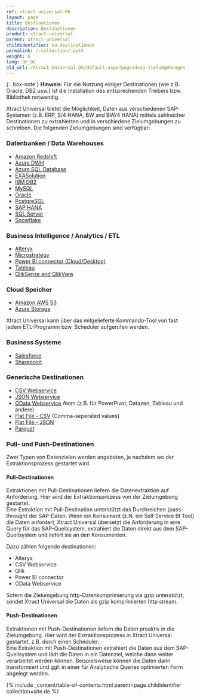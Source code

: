 ```yaml
---
ref: xtract-universal-06
layout: page
title: Destinationen 
description: Destinationen
product: xtract-universal
parent: xtract-universal
childidentifier: xu-destinationen
permalink: /:collection/:path
weight: 6
lang: de_DE
old_url: /Xtract-Universal-DE/default.aspx?pageid=xu-zielumgebungen
---
```

{: .box-note }
**Hinweis:** Für die Nutzung einiger Destinationen (wie z.B. Oracle, DB2 usw.) ist die Installation des entsprechenden Treibers bzw. Bibliothek notwendig.
              
Xtract Universal bietet die Möglichkeit, Daten aus verschiedenen SAP-Systemen (z.B. ERP, S/4 HANA, BW and BW/4 HANA) mittels zahlreicher Destinationen zu extrahierten und in verschiedene Zielumgebungen zu schreiben. Die folgenden Zielumgebungen sind verfügbar:

### Datenbanken / Data Warehouses

- [Amazon Redshift](./xu-destinationen/redshift) 
- [Azure DWH](./xu-destinationen/azure_dwh) 
- [Azure SQL Database](./xu-destinationen/microsoft-sql-server) 
- [EXASolution](./xu-destinationen/exasol) 
- [IBM DB2](./xu-destinationen/ibm-db2) 
- [MySQL](./xu-destinationen/mysql) 
- [Oracle](./xu-destinationen/oracle) 
- [PostgreSQL](./xu-destinationen/postgreSQL)
- [SAP HANA](./xu-destinationen/hana) 
- [SQL Server](./xu-destinationen//microsoft-sql-server) 
- [Snowflake](./xu-destinationen/snowflake)


### Business Intelligence / Analytics / ETL

- [Alteryx](./xu-destinationen/alteryx-de) 
- [Microstrategy](./xu-destinationen/microstrategy)
- [Power BI connector (Cloud/Desktop)](./xu-destinationen/Power-BI-Connector) 
- [Tableau](./xu-destinationen/tableau) 
- [QlikSense and QlikView](./xu-destinationen/qlik)  

### Cloud Speicher

- [Amazon AWS S3](./xu-destinationen/amazon_aws_s3)
- [Azure Storage](./xu-destinationen/azure-storage) 

Xtract Universal kann über das mitgelieferte Kommando-Tool von fast jedem ETL-Programm bzw. Scheduler aufgerufen werden. 

### Business Systeme

- [Salesforce](./xu-destinationen/salesforce) 
- [Sharepoint](./xu-destinationen/sharepoint) 

### Generische Destinationen

- [CSV Webservice](./xu-destinationen/csv-via-http) 
- [JSON Webservice](./xu-destinationen/json-via-http)
- [OData Webservice](./xu-destinationen/odata-atom)  Atom (z.B. für PowerPivot, Datazen, Tableau und andere)    
- [Flat File - CSV](./xu-destinationen/csv-flat-file) (Comma-seperated values)
- [Flat File - JSON](./xu-destinationen/json-flat-file)
- [Parquet](./xu-destinationen/parquet)
            
### Pull- und Push-Destinationen

Zwei Typen von Datenzielen werden angeboten, je nachdem wo der Extraktionsprozess gestartet wird. 

#### Pull-Destinationen
Extraktionen mit Pull-Destinationen liefern die Datenextraktion auf Anforderung. Hier wird der Extraktionsprozess von der Zielumgebung gestartet. <br>
Eine Extraktion mit  Pull-Destination unterstützt das Durchreichen (pass-through) der SAP-Daten. Wenn ein Konsument (z.N. ein  Self Service BI Tool) die Daten anfordert, 
Xtract Universal übersetzt die Anforderung in eine Query für das SAP-Quellsystem, extrahiert die Daten direkt aus dem SAP-Quellsystem und liefert sie an den Konsumenten.

Dazu zählen folgende destinationen: 
- Alteryx
- CSV Webservice 
- Qlik
- Power BI connector
- OData Webservice 

Sofern die Zielumgebung http-Datenkomprimierung via gzip unterstützt, sendet Xtract Universal die Daten als gzip komprimierten http stream.

#### Push-Destinationen

Extraktionen mit Push-Destinationen liefern die Daten proaktiv in die Zielumgebung. Hier wird der Extraktionsprozess in Xtract Universal gestartet, z.B. durch einen Scheduler.<br>
Eine Extraktion mit Push-Destinationen extrahiert die Daten aus dem SAP-Quellsystem und lädt die Daten in ein Datenziel, welche dann weiter verarbeitet werden können. Beispielsweise können die Daten dann transformiert und ggf. in einer für Analytische Queries optimierten Form abgelegt werden.

{% include _content/table-of-contents.html parent=page.childidentifier collection=site.de %}
